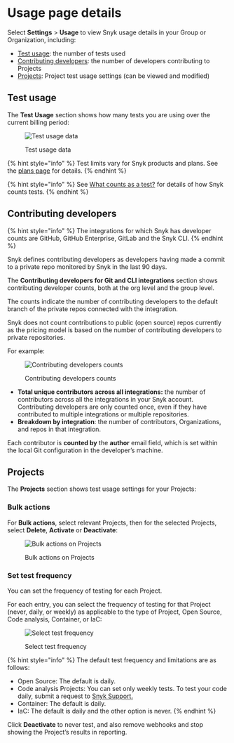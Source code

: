 # Usage page details

Select **Settings** > **Usage** to view Snyk usage details in your Group or Organization, including:

* [Test usage](usage-page-details.md#test-usage): the number of tests used
* [Contributing developers](usage-page-details.md#contributing-developers): the number of developers contributing to Projects
* [Projects](usage-page-details.md#projects): Project test usage settings (can be viewed and modified)

## Test usage

The **Test Usage** section shows how many tests you are using over the current billing period:

<figure><img src="../../.gitbook/assets/test-usage.png" alt="Test usage data"><figcaption><p>Test usage data</p></figcaption></figure>

{% hint style="info" %}
Test limits vary for Snyk products and plans. See the [plans page](https://snyk.io/plans/) for details.
{% endhint %}

{% hint style="info" %}
See [What counts as a test?](https://support.snyk.io/hc/en-us/articles/360000925418-What-counts-as-a-test-) for details of how Snyk counts tests.
{% endhint %}

## Contributing developers

{% hint style="info" %}
The integrations for which Snyk has developer counts are GitHub, GitHub Enterprise, GitLab and the Snyk CLI.
{% endhint %}

Snyk defines contributing developers as developers having made a commit to a private repo monitored by Snyk in the last 90 days.

The **Contributing developers for Git and CLI integrations** section shows contributing developer counts, both at the org level and the group level.

The counts indicate the number of contributing developers to the default branch of the private repos connected with the integration.

Snyk does not count contributions to public (open source) repos currently as the pricing model is based on the number of contributing developers to private repositories.

For example:

<figure><img src="../../.gitbook/assets/image__10_.png" alt="Contributing developers counts"><figcaption><p>Contributing developers counts</p></figcaption></figure>

* **Total unique contributors across all integrations:** the number of contributors across all the integrations in your Snyk account. Contributing developers are only counted once, even if they have contributed to multiple integrations or multiple repositories.
* **Breakdown by integration**: the number of contributors, Organizations, and repos in that integration.

Each contributor is **counted by** the **author** email field, which is set within the local Git configuration in the developer’s machine.

## Projects

The **Projects** section shows test usage settings for your Projects:

### Bulk actions

For **Bulk actions**, select relevant Projects, then for the selected Projects, select **Delete**, **Activate** or **Deactivate**:

<figure><img src="../../.gitbook/assets/usage-projects-bulk-actions.png" alt="Bulk actions on Projects"><figcaption><p>Bulk actions on Projects</p></figcaption></figure>

### Set test frequency

You can set the frequency of testing for each Project.&#x20;

For each entry, you can select the frequency of testing for that Project (never, daily, or weekly) as applicable to the type of Project, Open Source, Code analysis, Container, or IaC:

<figure><img src="../../.gitbook/assets/usage-projects-single.png" alt="Select test frequency"><figcaption><p>Select test frequency</p></figcaption></figure>

{% hint style="info" %}
The default test frequency and limitations are as follows:

* Open Source: The default is daily.
* Code analysis Projects: You can set only weekly tests. To test your code daily, submit a request to [Snyk Support.](https://support.snyk.io/hc/en-us/requests)
* Container: The default is daily.
* IaC: The default is daily and the other option is never.
{% endhint %}

Click **Deactivate** to never test, and also remove webhooks and stop showing the Project’s results in reporting.
